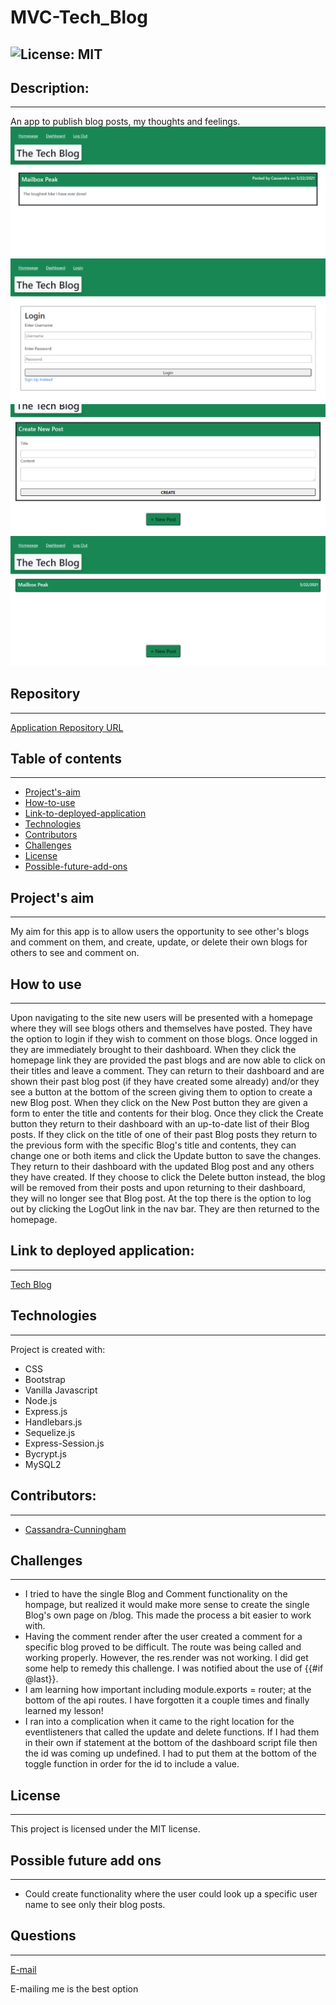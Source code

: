 # MVC-Tech_Blog
![License: MIT](https://img.shields.io/badge/License-MIT-Red.svg)
---
## Description:
---
An app to publish blog posts, my thoughts and feelings.
![Homescreen Screenshot](./public/images/HomepageScreenshot.png)
![Login Screenshot](./public/images/LoginScreenshot.png)
![New Blog Screenshot](./public/images/NewBlogScreenshot.png)
![Past Blog Screenshot](./public/images/PastBlogScreenshot.png)
## Repository
---
[Application Repository URL](https://github.com/cmcunningham27/MVC-Tech_Blog)
## Table of contents
---
* [Project's-aim](#project's-aim)
* [How-to-use](#how-to-use)
* [Link-to-deployed-application](#link-to-deployed-application)
* [Technologies](#technologies)
* [Contributors](#contributors)
* [Challenges](#Challenges)
* [License](#license)
* [Possible-future-add-ons](#possible-future-add-ons)
## Project's aim
---
My aim for this app is to allow users the opportunity to see other's blogs and comment on them, and create, update, or delete their own blogs for others to see and comment on.
## How to use
---
Upon navigating to the site new users will be presented with a homepage where they will see blogs others and themselves have posted. They have the option to login if they wish to comment on those blogs. Once logged in they are immediately brought to their dashboard. When they click the homepage link they are provided the past blogs and are now able to click on their titles and leave a comment. They can return to their dashboard and are shown their past blog post (if they have created some already) and/or they see a button at the bottom of the screen giving them to option to create a new Blog post. When they click on the New Post button they are given a form to enter the title and contents for their blog. Once they click the Create button they return to their dashboard with an up-to-date list of their Blog posts. If they click on the title of one of their past Blog posts they return to the previous form with the specific Blog's title and contents, they can change one or both items and click the Update button to save the changes. They return to their dashboard with the updated Blog post and any others they have created. If they choose to click the Delete button instead, the blog will be removed from their posts and upon returning to their dashboard, they will no longer see that Blog post. At the top there is the option to log out by clicking the LogOut link in the nav bar. They are then returned to the homepage.
## Link to deployed application:
---
[Tech Blog](https://safe-river-08906.herokuapp.com)
## Technologies
---
Project is created with:

* CSS 
* Bootstrap
* Vanilla Javascript
* Node.js
* Express.js
* Handlebars.js 
* Sequelize.js
* Express-Session.js
* Bycrypt.js
* MySQL2
## Contributors:
---
* [Cassandra-Cunningham](https://github.com/cmcunningham27)
## Challenges
---
* I tried to have the single Blog and Comment functionality on the hompage, but realized it would make more sense to create the single Blog's own page on /blog. This made the process a bit easier to work with.
* Having the comment render after the user created a comment for a specific blog proved to be difficult. The route was being called and working properly. However, the res.render was not working. I did get some help to remedy this challenge. I was notified about the use of {{#if @last}}.
* I am learning how important including module.exports = router; at the bottom of the api routes. I have forgotten it a couple times and finally learned my lesson!
* I ran into a complication when it came to the right location for the eventlisteners that called the update and delete functions. If I had them in their own if statement at the bottom of the dashboard script file then the id was coming up undefined. I had to put them at the bottom of the toggle function in order for the id to include a value.
## License
---
This project is licensed under the MIT license.
## Possible future add ons
---
* Could create functionality where the user could look up a specific user name to see only their blog posts.
## Questions
---
[E-mail](mailto:sttepstutoring@yahoo.com)

E-mailing me is the best option